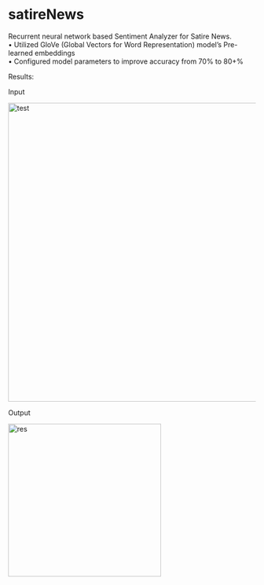 # satireNews  
Recurrent neural network based Sentiment Analyzer for Satire News.  
• Utilized GloVe (Global Vectors for Word Representation) model’s Pre-learned embeddings  
• Configured model parameters to improve accuracy from 70% to 80+%  

Results:

Input

<img width="608" alt="test" src="https://user-images.githubusercontent.com/72981484/131960847-67e3b50c-8db3-43a7-a1c0-984ea87facf1.png">

Output

<img width="311" alt="res" src="https://user-images.githubusercontent.com/72981484/131960872-4ab4145d-80df-420c-88e7-a6d16023089b.png">
